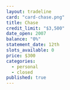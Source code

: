 ```yaml
---
layout: tradeline
card: "card-chase.png"
title: Chase
credit_limit: "$3,500"
date_open: 2007
balance: "0%"
statement_date: 12th
slots_available: 0
price: $300
categories: 
  - personal
  - closed
published: true
---
```


